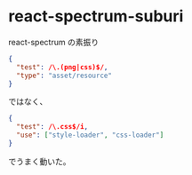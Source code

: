 # react-spectrum-suburi

react-spectrum の素振り

```json
{
  "test": /\.(png|css)$/,
  "type": "asset/resource"
}
```

ではなく、

```json
{
  "test": /\.css$/i,
  "use": ["style-loader", "css-loader"]
}
```

でうまく動いた。
